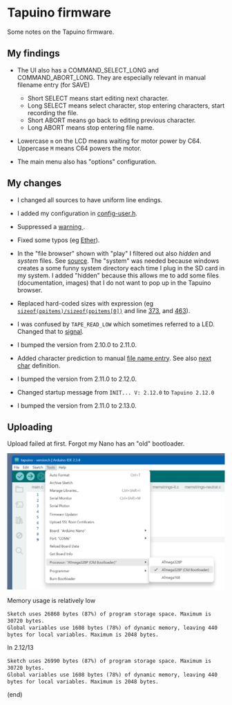 # Tapuino firmware

Some notes on the Tapuino firmware.


## My findings

- The UI also has a COMMAND_SELECT_LONG and COMMAND_ABORT_LONG.
  They are especially relevant in manual filename entry (for SAVE)
  
  - Short SELECT means start editing next character.
  - Long SELECT means select character, stop entering characters, start recording the file.
  - Short ABORT means go back to editing previous character.
  - Long ABORT means stop entering file name.

- Lowercase `m` on the LCD means waiting for motor power by C64.
  Uppercase `M` means C64 powers the motor.
  
- The main menu also has "options" configuration.



## My changes

- I changed all sources to have uniform line endings.

- I added my configuration in [config-user.h](config-user.h).

- Suppressed a [warning ](https://github.com/maarten-pennings/Tapuino/blob/main/firmware/tapuino/ccsbcs_avr.c#L9).

- Fixed some typos (eg [Ether](https://github.com/maarten-pennings/Tapuino/blob/main/firmware/tapuino/config.h#L9)).

- In the "file browser" shown with "play" I filtered out also _hidden_ and _system_ files.
  See [source](https://github.com/maarten-pennings/Tapuino/blob/main/firmware/tapuino/fileutils.c#L8).
  The "system" was needed because windows creates a some funny system directory each time I plug in the SD card in my system.
  I added  "hidden" because this allows me to add some files (documentation, images) that I do not want to pop up in the Tapuino browser.

- Replaced hard-coded sizes with expression (eg [`sizeof(ppitems)/sizeof(ppitems[0])`](https://github.com/maarten-pennings/Tapuino/blob/main/firmware/tapuino/menu.c#L272)
  and line [373](https://github.com/maarten-pennings/Tapuino/blob/main/firmware/tapuino/menu.c#L373), and 
  [463](https://github.com/maarten-pennings/Tapuino/blob/main/firmware/tapuino/menu.c#L463)).

- I was confused by `TAPE_READ_LOW` which sometimes referred to a LED. Changed that to [signal](https://github.com/maarten-pennings/Tapuino/blob/main/firmware/tapuino/tapuino.c#L453).

- I bumped the version from 2.10.0 to 2.11.0.

- Added character prediction to manual [file name entry](https://github.com/maarten-pennings/Tapuino/blob/main/firmware/tapuino/menu.c#L178).
  See also [next char](https://github.com/maarten-pennings/Tapuino/blob/main/firmware/tapuino/memstrings-neutral.c#L7) definition.
  
- I bumped the version from 2.11.0 to 2.12.0.

- Changed startup message from `INIT... V: 2.12.0` to `Tapuino 2.12.0`

- I bumped the version from 2.11.0 to 2.13.0.


## Uploading

Upload failed at first. Forgot my Nano has an "old" bootloader.

![bootloader](bootloader.png)


Memory usage is relatively low

```
Sketch uses 26868 bytes (87%) of program storage space. Maximum is 30720 bytes.
Global variables use 1608 bytes (78%) of dynamic memory, leaving 440 bytes for local variables. Maximum is 2048 bytes.
```

In 2.12/13

```
Sketch uses 26990 bytes (87%) of program storage space. Maximum is 30720 bytes.
Global variables use 1608 bytes (78%) of dynamic memory, leaving 440 bytes for local variables. Maximum is 2048 bytes.
```

(end)